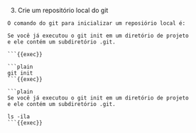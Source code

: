3. Crie um repositório local do git 

```plain
O comando do git para inicializar um reposiório local é:

Se você já executou o git init em um diretório de projeto 
e ele contém um subdiretório .git. 

```{{exec}}

```plain
git init
```{{exec}}

```plain
Se você já executou o git init em um diretório de projeto 
e ele contém um subdiretório .git. 

```


```plain
ls -ila
```{{exec}}
